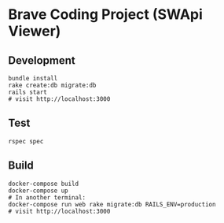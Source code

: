 # Brave Coding Project (SWApi Viewer)

## Development
```
bundle install
rake create:db migrate:db
rails start
# visit http://localhost:3000
```

## Test
```
rspec spec
```

## Build
```
docker-compose build
docker-compose up
# In another terminal:
docker-compose run web rake migrate:db RAILS_ENV=production
# visit http://localhost:3000
```